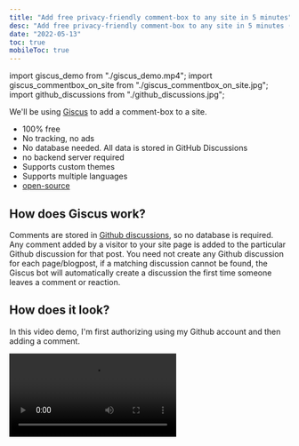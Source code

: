 ```yaml
---
title: "Add free privacy-friendly comment-box to any site in 5 minutes"
desc: "Add free privacy-friendly comment-box to any site in 5 minutes (powered by Github discussions)"
date: "2022-05-13"
toc: true
mobileToc: true
---
```


import giscus_demo from "./giscus_demo.mp4";
import giscus_commentbox_on_site from "./giscus_commentbox_on_site.jpg";
import github_discussions from "./github_discussions.jpg";

We'll be using [Giscus](https://giscus.app/) to add a comment-box to a site.

- 100% free
- No tracking, no ads
- No database needed. All data is stored in GitHub Discussions
- no backend server required
- Supports custom themes
- Supports multiple languages
- [open-source](https://github.com/giscus/giscus)

## How does Giscus work?

Comments are stored in [Github discussions](https://docs.github.com/en/discussions), so no database is required. Any comment added by a visitor to your site page is added to the particular Github discussion for that post. You need not create any Github discussion for each page/blogpost, if a matching discussion cannot be found, the Giscus bot will automatically create a discussion the first time someone leaves a comment or reaction.

## How does it look?

In this video demo, I'm first authorizing using my Github account and then adding a comment.

<Video disableZoom={true} src={giscus_demo} />

Comments added to the post are mirrored in the Github discussions:

<Img src={giscus_commentbox_on_site} type="ss" caption="comment-box on site" />

<Img src={github_discussions} type="ss" caption="comments are mirrored to Github discussion" />

# Implementation

- Make sure your site repository is public or create an empty new repository just for storing comments.
- Make sure [Discussions feature](https://docs.github.com/en/github/administering-a-repository/managing-repository-settings/enabling-or-disabling-github-discussions-for-a-repository) is turned on for your repository.

1.  Install Giscus app on Github: https://github.com/apps/giscus
2.  Go to https://giscus.app/

    1. Enter your repository name in the field ex: `GorvGoyl/Personal-Site-Gourav.io`
    2. In `Page ↔️ Discussions Mapping` field: select _Discussion title contains page pathname_
    3. `Discussion Category` : _Announcements_
    4. Copy the script provided. It should look something like this:

    ```js
    <script
      src="https://giscus.app/client.js"
      data-repo="GorvGoyl/Personal-Site-Gourav.io"
      data-repo-id="MDEwOlJlcG9zaXRvcnkyOTAyNjQ4MTU="
      data-category="Announcements"
      data-category-id="DIC_kwDOEU0W784CAvcn"
      data-mapping="pathname"
      data-reactions-enabled="1"
      data-emit-metadata="0"
      data-input-position="bottom"
      data-theme="light"
      data-lang="en"
      crossorigin="anonymous"
      async
    ></script>
    ```

3.  For vanilla javascript sites, you can paste the script on pages you want to enable comment-box
4.  For React sites, you can create a component out of it and render that component in jsx/tsx page:

        ```jsx
        // create comment-box component
        const Comments = () => {
          return (
            <div>
              <Script
                src="https://giscus.app/client.js"
                data-repo="GorvGoyl/Personal-Site-Gourav.io"
                data-repo-id="MDEwOlJlcG9zaXRvcnkyOTAyNjQ4MTU="
                data-category="Announcements"
                data-category-id="DIC_kwDOEU0W784CAvcn"
                data-mapping="pathname"
                data-reactions-enabled="0"
                data-emit-metadata="0"
                data-theme="light"
                data-lang="en"
                crossOrigin="anonymous"
                async
                strategy="lazyOnload"
                onError={(e) => {
                  console.error("giscus script failed to load", e);
                }}
              ></Script>
            </div>
          );
        };

        // render comment-box component
        <Comments></Comments>;
        ```

    Alternatively, you can use [giscus-component package](https://github.com/giscus/giscus-component) for React, Vue, or Svelte sites.

That's all, folks!!
